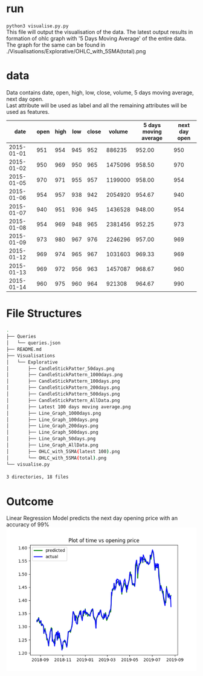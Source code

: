 # run

`python3 visualise.py.py`  
This file will output the visualisation of the data. The latest output results in formation of ohlc graph with '5 Days Moving Average' of the entire data. The graph for the same can be found in ./Visualisations/Explorative/OHLC_with_5SMA(total).png

# data

Data contains date, open, high, low, close, volume, 5 days moving average, next day open.  
Last attribute will be used as label and all the remaining attributes will be used as features.

| date       | open | high | low | close | volume  | 5 days moving average | next day open |
| ---------- | ---- | ---- | --- | ----- | ------- | --------------------- | ------------- |
| 2015-01-01 | 951  | 954  | 945 | 952   | 886235  | 952.00                | 950           |
| 2015-01-02 | 950  | 969  | 950 | 965   | 1475096 | 958.50                | 970           |
| 2015-01-05 | 970  | 971  | 955 | 957   | 1199000 | 958.00                | 954           |
| 2015-01-06 | 954  | 957  | 938 | 942   | 2054920 | 954.67                | 940           |
| 2015-01-07 | 940  | 951  | 936 | 945   | 1436528 | 948.00                | 954           |
| 2015-01-08 | 954  | 969  | 948 | 965   | 2381456 | 952.25                | 973           |
| 2015-01-09 | 973  | 980  | 967 | 976   | 2246296 | 957.00                | 969           |
| 2015-01-12 | 969  | 974  | 965 | 967   | 1031603 | 969.33                | 969           |
| 2015-01-13 | 969  | 972  | 956 | 963   | 1457087 | 968.67                | 960           |
| 2015-01-14 | 960  | 975  | 960 | 964   | 921308  | 964.67                | 990           |

# File Structures

```bash
.  
├── Queries  
│   └── queries.json  
├── README.md  
├── Visualisations  
│   └── Explorative  
│       ├── CandleStickPatter_50days.png  
│       ├── CandleStickPattern_1000days.png  
│       ├── CandleStickPattern_100days.png  
│       ├── CandleStickPattern_200days.png  
│       ├── CandleStickPattern_500days.png  
│       ├── CandleStickPattern_AllData.png  
│       ├── Latest 100 days moving average.png  
│       ├── Line_Graph_1000days.png  
│       ├── Line_Graph_100days.png  
│       ├── Line_Graph_200days.png  
│       ├── Line_Graph_500days.png  
│       ├── Line_Graph_50days.png  
│       ├── Line_Graph_AllData.png  
│       ├── OHLC_with_5SMA(latest 100).png  
│       └── OHLC_with_5SMA(total).png  
└── visualise.py  
  
3 directories, 18 files  
```

# Outcome
Linear Regression Model predicts the next day opening price with an accuracy of 99% <br>
![Alt text](./Results/LinearRegression.png)
